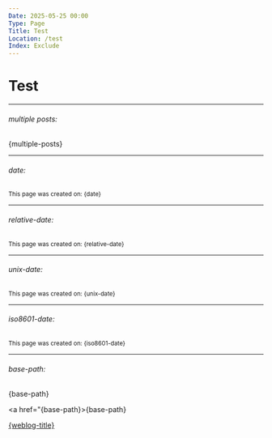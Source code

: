 ```yaml
---
Date: 2025-05-25 00:00
Type: Page
Title: Test
Location: /test
Index: Exclude
---
```


# Test

---

###### multiple posts:

{multiple-posts}

---

###### date:

<small>This page was created on: {date}</small>

---

###### relative-date:

<small>This page was created on: {relative-date}</small>

---

###### unix-date:

<small>This page was created on: {unix-date}</small>

----

###### iso8601-date:

<small>This page was created on: {iso8601-date}</small>

---

###### base-path:

{base-path}

<a href="{base-path}>{base-path}</a>

<a href="{base-path}">{weblog-title}</a>
